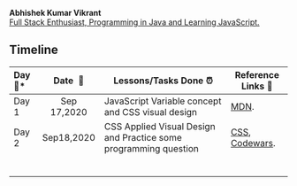 **Abhishek Kumar Vikrant**  
<u>Full Stack Enthusiast, Programming in Java and Learning JavaScript.</u>



## **Timeline**

| Day:pushpin:* | **Date &nbsp;:calendar:** | **Lessons/Tasks Done :alarm_clock:**                         | **Reference Links :link:**                                   |
| :------------ | :-----------------------: | ------------------------------------------------------------ | ------------------------------------------------------------ |
| Day 1         |        Sep 17,2020        | JavaScript Variable concept and CSS visual design            | [MDN](https://developer.mozilla.org/en-US/docs/Learn/Getting_started_with_the_web/JavaScript_basics). |
| Day  2        |        Sep18,2020         | CSS Applied Visual Design and Practice some programming question | [CSS](https://www.freecodecamp.org/learn/responsive-web-design/applied-visual-design/change-the-position-of-overlapping-elements-with-the-z-index-property), [Codewars](https://www.codewars.com/dashboard). |
|               |                           |                                                              |                                                              |
|               |                           |                                                              |                                                              |
|               |                           |                                                              |                                                              |
|               |                           |                                                              |                                                              |
|               |                           |                                                              |                                                              |
|               |                           |                                                              |                                                              |



